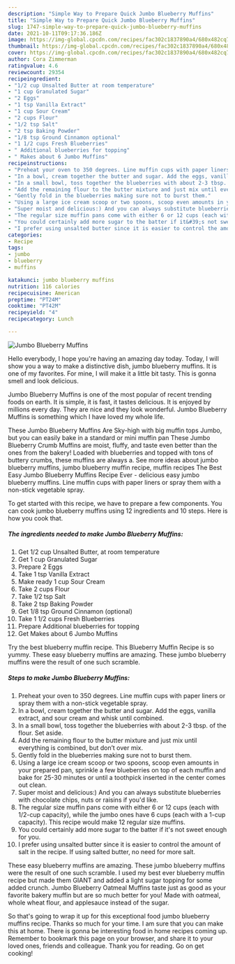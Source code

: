 ```yaml
---
description: "Simple Way to Prepare Quick Jumbo Blueberry Muffins"
title: "Simple Way to Prepare Quick Jumbo Blueberry Muffins"
slug: 1747-simple-way-to-prepare-quick-jumbo-blueberry-muffins
date: 2021-10-11T09:17:36.186Z
image: https://img-global.cpcdn.com/recipes/fac302c1837890a4/680x482cq70/jumbo-blueberry-muffins-recipe-main-photo.jpg
thumbnail: https://img-global.cpcdn.com/recipes/fac302c1837890a4/680x482cq70/jumbo-blueberry-muffins-recipe-main-photo.jpg
cover: https://img-global.cpcdn.com/recipes/fac302c1837890a4/680x482cq70/jumbo-blueberry-muffins-recipe-main-photo.jpg
author: Cora Zimmerman
ratingvalue: 4.6
reviewcount: 29354
recipeingredient:
- "1/2 cup Unsalted Butter at room temperature"
- "1 cup Granulated Sugar"
- "2 Eggs"
- "1 tsp Vanilla Extract"
- "1 cup Sour Cream"
- "2 cups Flour"
- "1/2 tsp Salt"
- "2 tsp Baking Powder"
- "1/8 tsp Ground Cinnamon optional"
- "1 1/2 cups Fresh Blueberries"
- " Additional blueberries for topping"
- " Makes about 6 Jumbo Muffins"
recipeinstructions:
- "Preheat your oven to 350 degrees. Line muffin cups with paper liners or spray them with a non-stick vegetable spray."
- "In a bowl, cream together the butter and sugar. Add the eggs, vanilla extract, and sour cream and whisk until combined."
- "In a small bowl, toss together the blueberries with about 2-3 tbsp. of the flour. Set aside."
- "Add the remaining flour to the butter mixture and just mix until everything is combined, but don’t over mix."
- "Gently fold in the blueberries making sure not to burst them."
- "Using a large ice cream scoop or two spoons, scoop even amounts in your prepared pan, sprinkle a few blueberries on top of each muffin and bake for 25-30 minutes or until a toothpick inserted in the center comes out clean."
- "Super moist and delicious:) And you can always substitute blueberries with chocolate chips, nuts or raisins if you&#39;d like."
- "The regular size muffin pans come with either 6 or 12 cups (each with 1/2-cup capacity), while the jumbo ones have 6 cups (each with a 1-cup capacity). This recipe would make 12 regular size muffins."
- "You could certainly add more sugar to the batter if it&#39;s not sweet enough for you."
- "I prefer using unsalted butter since it is easier to control the amount of salt in the recipe. If using salted butter, no need for more salt."
categories:
- Recipe
tags:
- jumbo
- blueberry
- muffins

katakunci: jumbo blueberry muffins 
nutrition: 116 calories
recipecuisine: American
preptime: "PT24M"
cooktime: "PT42M"
recipeyield: "4"
recipecategory: Lunch

---
```



![Jumbo Blueberry Muffins](https://img-global.cpcdn.com/recipes/fac302c1837890a4/680x482cq70/jumbo-blueberry-muffins-recipe-main-photo.jpg)

Hello everybody, I hope you're having an amazing day today. Today, I will show you a way to make a distinctive dish, jumbo blueberry muffins. It is one of my favorites. For mine, I will make it a little bit tasty. This is gonna smell and look delicious.

Jumbo Blueberry Muffins is one of the most popular of recent trending foods on earth. It is simple, it is fast, it tastes delicious. It is enjoyed by millions every day. They are nice and they look wonderful. Jumbo Blueberry Muffins is something which I have loved my whole life.

These Jumbo Blueberry Muffins Are Sky-high with big muffin tops Jumbo, but you can easily bake in a standard or mini muffin pan These Jumbo Blueberry Crumb Muffins are moist, fluffy, and taste even better than the ones from the bakery! Loaded with blueberries and topped with tons of buttery crumbs, these muffins are always a. See more ideas about jumbo blueberry muffins, jumbo blueberry muffin recipe, muffin recipes The Best Easy Jumbo Blueberry Muffins Recipe Ever - delicious easy jumbo blueberry muffins. Line muffin cups with paper liners or spray them with a non-stick vegetable spray.


To get started with this recipe, we have to prepare a few components. You can cook jumbo blueberry muffins using 12 ingredients and 10 steps. Here is how you cook that.

<!--inarticleads1-->

##### The ingredients needed to make Jumbo Blueberry Muffins:

1. Get 1/2 cup Unsalted Butter, at room temperature
1. Get 1 cup Granulated Sugar
1. Prepare 2 Eggs
1. Take 1 tsp Vanilla Extract
1. Make ready 1 cup Sour Cream
1. Take 2 cups Flour
1. Take 1/2 tsp Salt
1. Take 2 tsp Baking Powder
1. Get 1/8 tsp Ground Cinnamon (optional)
1. Take 1 1/2 cups Fresh Blueberries
1. Prepare  Additional blueberries for topping
1. Get  Makes about 6 Jumbo Muffins


Try the best blueberry muffin recipe. This Blueberry Muffin Recipe is so yummy. These easy blueberry muffins are amazing. These jumbo blueberry muffins were the result of one such scramble. 

<!--inarticleads2-->

##### Steps to make Jumbo Blueberry Muffins:

1. Preheat your oven to 350 degrees. Line muffin cups with paper liners or spray them with a non-stick vegetable spray.
1. In a bowl, cream together the butter and sugar. Add the eggs, vanilla extract, and sour cream and whisk until combined.
1. In a small bowl, toss together the blueberries with about 2-3 tbsp. of the flour. Set aside.
1. Add the remaining flour to the butter mixture and just mix until everything is combined, but don’t over mix.
1. Gently fold in the blueberries making sure not to burst them.
1. Using a large ice cream scoop or two spoons, scoop even amounts in your prepared pan, sprinkle a few blueberries on top of each muffin and bake for 25-30 minutes or until a toothpick inserted in the center comes out clean.
1. Super moist and delicious:) And you can always substitute blueberries with chocolate chips, nuts or raisins if you&#39;d like.
1. The regular size muffin pans come with either 6 or 12 cups (each with 1/2-cup capacity), while the jumbo ones have 6 cups (each with a 1-cup capacity). This recipe would make 12 regular size muffins.
1. You could certainly add more sugar to the batter if it&#39;s not sweet enough for you.
1. I prefer using unsalted butter since it is easier to control the amount of salt in the recipe. If using salted butter, no need for more salt.


These easy blueberry muffins are amazing. These jumbo blueberry muffins were the result of one such scramble. I used my best ever blueberry muffin recipe but made them GIANT and added a light sugar topping for some added crunch. Jumbo Blueberry Oatmeal Muffins taste just as good as your favorite bakery muffin but are so much better for you! Made with oatmeal, whole wheat flour, and applesauce instead of the sugar. 

So that's going to wrap it up for this exceptional food jumbo blueberry muffins recipe. Thanks so much for your time. I am sure that you can make this at home. There is gonna be interesting food in home recipes coming up. Remember to bookmark this page on your browser, and share it to your loved ones, friends and colleague. Thank you for reading. Go on get cooking!

